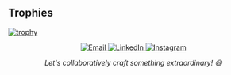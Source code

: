 


## Trophies
[![trophy](https://github-profile-trophy.vercel.app/?username=arinsoni)](https://github.com/yourusername)


<p align="center">
 <a href="https://mail.google.com/mail/?view=cm&fs=1&to=arinsoni.iitb@gmail.com">
        <img src="https://img.shields.io/badge/Email-arinsoni.iitb%40gmail.com-%23D14836?style=flat-square&logo=Gmail&logoColor=white" alt="Email">
 </a>
 <a href="https://www.linkedin.com/in/arin-soni-1bab321ba/">
    <img src="https://img.shields.io/badge/LinkedIn-Connect-%230077B5?style=flat-square&logo=LinkedIn&logoColor=white" alt="LinkedIn">
 </a>
 <a href="[https://www.linkedin.com/in/arin-soni-1bab321ba/](https://www.instagram.com/_arinsoni/)">
    <img src="https://cdn-icons-png.flaticon.com/12/74/174855.png" alt="Instagram">
 </a>
</p>
<p align="center">
  <em>Let's collaboratively craft something extraordinary! 😄</em>
</p>



